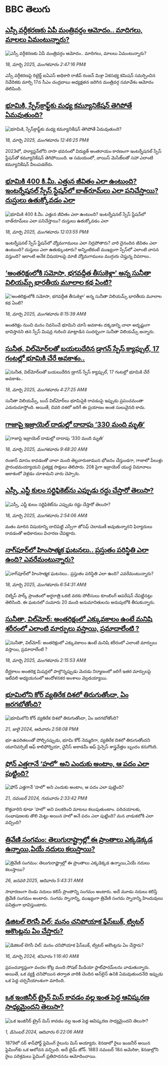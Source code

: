 # BBC తెలుగు## [ఎస్సీ వర్గీకరణకు ఏపీ మంత్రివర్గం ఆమోదం.. మాదిగలు, మాలలు ఏమంటున్నారు?](https://www.bbc.com/telugu/articles/cy832v344r1o?at_campaign=githubrss)![ఎస్సీ వర్గీకరణకు ఏపీ మంత్రివర్గం ఆమోదం.. మాదిగలు, మాలలు ఏమంటున్నారు?](https://ichef.bbci.co.uk/ace/standard/240/cpsprodpb/27e1/live/08585de0-0402-11f0-a46e-fb58dd980ebf.jpg)_18, మార్చి 2025, మంగళవారం 2:47:16 PMకి_ఎస్సీ వర్గీకరణపై రిటైర్డ్‌ ఐఏఎస్‌ అధికారి రాజీవ్‌ రంజన్‌ మిశ్రా ఏకసభ్య కమిషన్‌ సమర్పించిన నివేదికకు మార్చి 17న సీఎం చంద్రబాబు అధ్యక్షతన జరిగిన మంత్రివర్గ సమావేశం ఆమోదం తెలిపింది.## [భూమికి, స్పేస్‌క్రాఫ్ట్‌కు మధ్య కమ్యూనికేషన్ తెగిపోతే ఏమవుతుంది?](https://www.bbc.com/telugu/articles/c2042zxxz3go?at_campaign=githubrss)![భూమికి, స్పేస్‌క్రాఫ్ట్‌కు మధ్య కమ్యూనికేషన్ తెగిపోతే ఏమవుతుంది?](https://ichef.bbci.co.uk/ace/standard/240/cpsprodpb/5710/live/f8e83870-03f3-11f0-9bb2-ab6d3a01d537.jpg)_18, మార్చి 2025, మంగళవారం 12:46:25 PMకి_2023లో, హ్యూస్టన్‌లోని నాసా భవనంలో విద్యుత్ అంతరాయం కారణంగా ఇంటర్నేషనల్ స్పేస్ స్టేషన్‌తో కమ్యూనికేషన్ తెగిపోయింది. ఆ సమయంలో, వాయిస్ మెసేజ్‌లతో సహా ఎలాంటి కమ్యూనికేషన్ వీలుపడలేదు.## [భూమికి 400 కి.మీ. ఎత్తున జీవితం ఎలా ఉంటుంది? ఇంటర్నేషనల్ స్పేస్ స్టేషన్‌లో బాత్‌రూమ్‌లు ఎలా పనిచేస్తాయి? దుస్తులు ఉతుక్కోవడం ఎలా](https://www.bbc.com/telugu/articles/cy899v8znkvo?at_campaign=githubrss)![భూమికి 400 కి.మీ. ఎత్తున జీవితం ఎలా ఉంటుంది? ఇంటర్నేషనల్ స్పేస్ స్టేషన్‌లో బాత్‌రూమ్‌లు ఎలా పనిచేస్తాయి? దుస్తులు ఉతుక్కోవడం ఎలా](https://ichef.bbci.co.uk/ace/standard/240/cpsprodpb/0241/live/08662940-03f1-11f0-88ea-a9fb57a12502.jpg)_18, మార్చి 2025, మంగళవారం 12:03:55 PMకి_ఇంటర్నేషనల్ స్పేస్ స్టేషన్‌లో వ్యోమగాములు ఎలా నిద్రపోతారు? వారి దైనందిన జీవితం ఎలా ఉంటుంది? దుస్తులు ఎలా ఉతుక్కుంటారు? అన్నింటికంటే ముఖ్యంగా స్పేస్‌లో ఎలాంటి వాసన వస్తుంది? ఇలాంటి అనేక విషయాలపై మాజీ వ్యోమగాములు ముగ్గురు చెప్తున్న వివరాలు..## [‘అంతరిక్షంలోకి సమోసా, భగవద్గీత తీసుకెళ్లా’ అన్న సునీతా విలియమ్స్ భారతీయ మూలాల కథ ఏంటి?](https://www.bbc.com/telugu/articles/c0mw2rljzgxo?at_campaign=githubrss)![‘అంతరిక్షంలోకి సమోసా, భగవద్గీత తీసుకెళ్లా’ అన్న సునీతా విలియమ్స్ భారతీయ మూలాల కథ ఏంటి?](https://ichef.bbci.co.uk/ace/standard/240/cpsprodpb/6c0e/live/518854f0-03d2-11f0-9b36-09a73999182b.jpg)_18, మార్చి 2025, మంగళవారం 8:15:39 AMకి_అంతరిక్షం నుంచి మనం నివసించే భూమిని చూసే అవకాశం దక్కడాన్ని చాలా అదృష్టంగా భావిస్తానని తన స్పేస్ మిషన్ల గురించి మాట్లాడిన సందర్భంగా సునీతా విలియమ్స్ అన్నారు.## [సునీత, విల్‌మోర్‌లతో బయలుదేరిన డ్రాగన్ స్పేస్ క్యాప్సుల్, 17 గంటల్లో భూమికి చేరే అవకాశం..](https://www.bbc.com/telugu/articles/cqjdpdlex8xo?at_campaign=githubrss)![సునీత, విల్‌మోర్‌లతో బయలుదేరిన డ్రాగన్ స్పేస్ క్యాప్సుల్, 17 గంటల్లో భూమికి చేరే అవకాశం..](https://ichef.bbci.co.uk/ace/standard/240/cpsprodpb/dccf/live/be987590-03b2-11f0-9bb2-ab6d3a01d537.jpg)_18, మార్చి 2025, మంగళవారం 4:27:25 AMకి_సునీతా విలియమ్స్, బుచ్ విల్‌మోర్‌లు భూమిపైకి రావడంపై ఇప్పుడు ప్రపంచమంతా ఎదురుచూస్తోంది. అయితే, చివరి దశలో జరిగే ఈ ప్రయాణం అంత సులువైనది కాదు.## [గాజాపై ఇజ్రాయెల్ దాడుల్లో దాదాపు ‘330 మంది మృతి’](https://www.bbc.com/telugu/articles/c4gd06611j5o?at_campaign=githubrss)![గాజాపై ఇజ్రాయెల్ దాడుల్లో దాదాపు ‘330 మంది మృతి’](https://ichef.bbci.co.uk/ace/standard/240/cpsprodpb/ece7/live/833376e0-03d9-11f0-9b36-09a73999182b.jpg)_18, మార్చి 2025, మంగళవారం 9:48:20 AMకి_రంజాన్ మాసం కావడంతో చాలా మంది తెల్లవారుజామున భోజనం చేస్తుండగా, గాజాలో పేలుళ్లు ప్రారంభమయ్యాయని ప్రత్యక్ష సాక్షులు తెలిపారు. 
20కి పైగా ఇజ్రాయెల్ యుద్ధ విమానాలు ఆకాశంలో వెళ్లడం చూశామని వారు చెప్పారు.## [ఎస్సీ, ఎస్టీ కులం సర్టిఫికెట్‌ను ఎప్పుడు రద్దు చేస్తారో తెలుసా?](https://www.bbc.com/telugu/articles/c4g9jgwyw45o?at_campaign=githubrss)![ఎస్సీ, ఎస్టీ కులం సర్టిఫికెట్‌ను ఎప్పుడు రద్దు చేస్తారో తెలుసా?](https://ichef.bbci.co.uk/ace/standard/240/cpsprodpb/9882/live/66cb1dc0-03a5-11f0-a387-437e2fb661fc.jpg)_18, మార్చి 2025, మంగళవారం 2:54:06 AMకి_మతం మారిన విషయాన్ని దాచిపెట్టి ఎస్సీగా జోసెఫ్ చెలామణీ అవుతున్నారని ఫిర్యాదులు రావడంతో అధికారులు విచారణ చేపట్టారు.## [నాగ్‌పూర్‌లో హింసాత్మక ఘటనలు.. ప్రస్తుతం పరిస్థితి ఎలా ఉంది? ఎవరేమంటున్నారు?](https://www.bbc.com/telugu/articles/cwyn262j81eo?at_campaign=githubrss)![నాగ్‌పూర్‌లో హింసాత్మక ఘటనలు.. ప్రస్తుతం పరిస్థితి ఎలా ఉంది? ఎవరేమంటున్నారు?](https://ichef.bbci.co.uk/ace/standard/240/cpsprodpb/0ff3/live/a68578c0-03be-11f0-9bb2-ab6d3a01d537.jpg)_18, మార్చి 2025, మంగళవారం 6:54:31 AMకి_చిట్నిస్ పార్క్ ప్రాంతంలో అర్ధరాత్రి ఒకటి వరకు పోలీసులు కూంబింగ్ ఆపరేషన్ చేపట్టినట్లు తెలిసింది. ఈ ఘటనలో సుమారు 20 మంది అనుమానితులను అదుపులోకి తీసుకున్నారు.## [సునీతా, విల్‌మోర్: అంతరిక్షంలో ఎక్కువకాలం ఉంటే మనిషి శరీరంలో ఎలాంటి మార్పులు వస్తాయి, ప్రమాదాలేంటి ? ](https://www.bbc.com/telugu/articles/cqjd85dvrn1o?at_campaign=githubrss)![సునీతా, విల్‌మోర్: అంతరిక్షంలో ఎక్కువకాలం ఉంటే మనిషి శరీరంలో ఎలాంటి మార్పులు వస్తాయి, ప్రమాదాలేంటి ? ](https://ichef.bbci.co.uk/ace/standard/240/cpsprodpb/1c1a/live/30ce1160-039f-11f0-9bb2-ab6d3a01d537.jpg)_18, మార్చి 2025, మంగళవారం 2:15:53 AMకి_దీర్ఘకాలం అంతరిక్ష మిషన్లలో పాల్గొన్నప్పుడు మెదడు నిర్మాణంలో జరిగే ఇతర మార్పులపై ఇటీవలి అధ్యయనంలో ఆందోళనకర అంశాలు వెల్లడయ్యాయి.## [భూమిలోని కోర్ వ్యతిరేక దిశలో తిరుగుతోందా, ఏం జరగబోతోంది?](https://www.bbc.com/telugu/articles/crgr7rnd7g4o?at_campaign=githubrss)![భూమిలోని కోర్ వ్యతిరేక దిశలో తిరుగుతోందా, ఏం జరగబోతోంది?](https://ichef.bbci.co.uk/ace/standard/240/cpsprodpb/cc28/live/4457bc00-3ec3-11ef-b2f4-77406157b906.jpg)_21, జులై 2024, ఆదివారం 2:58:08 PMకి_భూ ఉపరితలంతో పోల్చినప్పుడు, భూమి కోర్ నెమ్మదిగా, వ్యతిరేక దిశలో తిరుగుతోందని యూనివర్సిటీ ఆఫ్ కాలిఫోర్నియా, చైనీస్ అకాడమీ ఆఫ్ సైన్సెస్‌ శాస్త్రవేత్తల బృందం కనుగొంది.## [ఫోన్ ఎత్తగానే ‘హలో’ అని ఎందుకు అంటాం, ఆ పదం ఎలా పుట్టింది?](https://www.bbc.com/telugu/articles/cgj7x7gdjq4o?at_campaign=githubrss)![ఫోన్ ఎత్తగానే ‘హలో’ అని ఎందుకు అంటాం, ఆ పదం ఎలా పుట్టింది?](https://ichef.bbci.co.uk/ace/standard/240/cpsprodpb/0618/live/7a20ebb0-a807-11ef-b21e-5359bd56d02f.jpg)_21, నవంబర్ 2024, గురువారం 2:33:42 PMకి_కొత్తవారిని కూడా ‘హలో’ అని పలకరించి మాటలు కలుపుతుంటాం.  పరిచయాలకు, సంభాషణలకు తొలి మెట్టు అయిన హలో అనే పదం ఎలా పుట్టింది? మన వాడుకలోకి ఎలా వచ్చింది?## [త్రివేణి సంగమం: తెలుగురాష్ట్రాల్లో ఈ ప్రాంతాలు ఎక్కడెక్కడ ఉన్నాయి,ఏయే నదులు కలుస్తాయి? ](https://www.bbc.com/telugu/articles/cz7elrr17jeo?at_campaign=githubrss)![త్రివేణి సంగమం: తెలుగురాష్ట్రాల్లో ఈ ప్రాంతాలు ఎక్కడెక్కడ ఉన్నాయి,ఏయే నదులు కలుస్తాయి? ](https://ichef.bbci.co.uk/ace/standard/240/cpsprodpb/9dad/live/7f50e780-da42-11ef-a37f-eba91255dc3d.jpg)_26, జనవరి 2025, ఆదివారం 5:43:31 AMకి_సాధారణంగా రెండు నదులు కలిసే ప్రాంతాన్ని సంగమం అంటారు. అదే మూడు నదులు కలిస్తే త్రివేణి సంగమం అంటారు. సంగమ స్నానాన్ని, ముఖ్యంగా త్రివేణి సంగమ స్నానాన్ని హిందువులు పవిత్రంగా భావిస్తుంటారు.## [డిజిటల్ లెగసీ విల్: మనం చనిపోయాక ఫేస్‌బుక్, ట్విటర్‌ అకౌంట్లను ఏం చేస్తారు?](https://www.bbc.com/telugu/articles/cx0zl1qeyq2o?at_campaign=githubrss)![డిజిటల్ లెగసీ విల్: మనం చనిపోయాక ఫేస్‌బుక్, ట్విటర్‌ అకౌంట్లను ఏం చేస్తారు?](https://ichef.bbci.co.uk/ace/standard/240/cpsprodpb/bea2/live/2323ffd0-e2d4-11ee-9410-0f893255c2a0.jpg)_16, మార్చి 2024, శనివారం 1:16:40 AMకి_ప్రపంచవ్యాప్తంగా వందల కోట్ల మంది సోషల్ మీడియా ఫ్లాట్‌ఫారమ్‌లను వాడుతున్నారు. అయితే, ఒక వ్యక్తి చనిపోయిన తర్వాత వారికి చెందిన ఆన్‌లైన్ ఉనికి ఏమవుతుందనేది ఇప్పుడు ఒక పెద్ద చర్చనీయాంశంగా మారింది.## [ఒక ఇంజినీర్ ట్రైన్ మిస్ కావడం వల్ల ఇంత పెద్ద ఆవిష్కరణ సాధ్యమైందని తెలుసా?](https://www.bbc.com/telugu/articles/c774y4mdrgdo?at_campaign=githubrss)![ఒక ఇంజినీర్ ట్రైన్ మిస్ కావడం వల్ల ఇంత పెద్ద ఆవిష్కరణ సాధ్యమైందని తెలుసా?](https://ichef.bbci.co.uk/ace/standard/240/cpsprodpb/d07c/live/d2f92490-ab19-11ef-8264-5f9791599833.jpg)_1, డిసెంబర్ 2024, ఆదివారం 6:22:06 AMకి_1879లో సర్ శాన్‌ఫోర్డ్ ఫ్లెమింగ్ రైలును మిస్ అయ్యారు. కెనడాలో రైలు ఇంజనీర్ అయిన ఫ్లెమింగ్‌కు ఒక ఆలోచన వచ్చింది. అదే టైమ్ జోన్‌. 
1883 నవంబర్ 18న అమెరికా, కెనడాల్లోని రైలు పరిశ్రమలు ఫ్లెమింగ్ ప్రతిపాదనను ఆమోదించాయి.